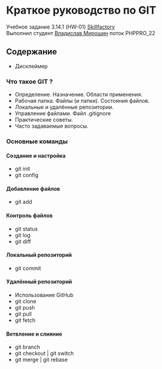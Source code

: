 # Краткое руководство по GIT
Учебное задание 3.14.1 (HW-01) [Skillfactory](https://skillfactory.ru/)  
Выполнил студент [Владислав Мирошин](https://github.com/Vlad-Miroshin) поток PHPPRO_22 

## Содержание

- Дисклеймер

### Что такое GIT ?

- Определение. Назначение. Области применения.
- Рабочая папка. Файлы (и папки). Состояния файлов.
- Локальные и удалённые репозитории.
- Управление файлами. Файл .gitignore
- Практические советы.
- Часто задаваемые вопросы.

### Основные команды

#### Создание и настройка

- git init
- git config

#### Добавление файлов

- git add

#### Контроль файлов

- git status
- git log
- git diff

#### Локальный репозиторий

- git commit

#### Удалённый репозиторий

- Использование GitHub
- git clone
- git push
- git pull
- git fetch

#### Ветвление и слияние

- git branch
- git checkout | git switch
- git merge | git rebase
